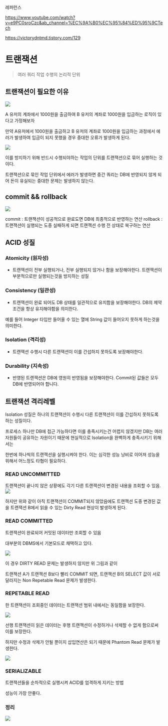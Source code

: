 레퍼런스

https://www.youtube.com/watch?v=e9PC0sroCzc&ab_channel=%EC%9A%B0%EC%95%84%ED%95%9CTech

https://victorydntmd.tistory.com/129

# 트랜잭션
> 여러 쿼리 작업 수행의 논리적 단위

## 트랜잭션이 필요한 이유


![](https://i.imgur.com/PUMXoLD.png)

A 유저의 계좌에서 1000원을 출금하여
B 유저의 계좌로 1000원을 입금하는 로직이 있다고 가정해보자

만약 A유저에서 1000원을 출금하고 B 유저의 계좌로 1000원을 입금하는 과정에서 에러가 발생하여 입금이 되지 못했을 경우 중대한 오류가 발생하게 된다.

![](https://i.imgur.com/1RDfvfZ.png)

이를 방지하기 위해 반드시 수행되야하는 작업의 단위를 트랜잭션으로 묶어 실행하는 것이다.

트랜잭션으로 묶인 작업 단위에서 에러가 발생하면 중간 쿼리는 DB에 반영되지 않게 되어 돈이 유실되는 중대한 문제는 발생하지 않는다.

## commit && rollback

![](https://i.imgur.com/9dkrL0W.png)

commit : 트랜잭션이 성공적으로 완료도면 DB에 최종적으로 반영하는 연산
rollback : 트랜잭션이 실행되는 도중 실패하게 되면 트랜잭션 수행 전 상태로 복구하는 연산

## ACID 성질

### Atomicity (원자성)
- 트랜잭션이 전부 실행되거나, 전부 실행되지 않거나 함을 보장해야한다.
트랜잭션이 부분적으로만 실행되는것을 방지하는 성질
### Consistency (일관성)
- 트랜잭션이 완료 되어도 DB 상태를 일관적으로 유지함을 보장해야한다.
DB의 제약조건을 항상 유지해야함을 의미한다.

예를 들어 Integer 타입만 들어올 수 있는 열에 String 값이 들어오지 못하게 하는것을 의미한다.

### Isolation (격리성)
- 트랜잭션 수행시 다른 트랜잭션이 이를 간섭하지 못하도록 보장해야한다.
### Durability (지속성)
- 반영된 트랜잭션은 DB에 영원히 반영됨을 보장해야한다.
Commit된 값들은 모두 DB에 반영되어야 합니다.

## 트랜잭션 격리레벨
Isolation 성질은 하나의 트랜잭션이 수행시 다른 트랜잭션이 이를 간섭하지 못하도록 하는 성질이다.

프로세스 하나만 DB에 접근 가능하다면 이를 충족시키는건 어렵지 않겠지만 DB는 여러 자원들이 공유하는 자원이기 때문에 현실적으로 Isolation을 완벽하게 충족시키기 위해서는

한번에 하나씩의 트랜잭션을 실행시켜야 한다. 이는 심각한 성능 낭비로 이어져 성능을 위해서 어느정도 타협이 필요하다.

### READ UNCOMMITTED
트랜잭션이 끝나지 않은 상황에도 각기 다른 트랜잭션이 변경된 내용을 조회할 수 있음.
![](https://i.imgur.com/nmkm0UK.png)

하지만 위와 같이 아직 트랜잭션이 COMMIT되지 않았음에도 트랜잭션 도중 변경된 값을
트랜잭션 B에서 읽을 수 있는 Dirty Read 현상이 발생하게 된다.

### READ COMMITTED
트랜잭션이 완료되어 커밋된 데이터만 조회할 수 있음

대부분의 DBMS에서 기본모드로 채택하고 있다.

![](https://i.imgur.com/u6LHoXG.png)

이 경우 DIRTY READ 문제는 발생하지 않지만 위 그림과 같이

트랜잭션 A가 트랜잭션 B보다 빨리 COMMIT 되면, 트랜잭션 B의 SELECT 값이 서로 달라지는
Non Repetable Read 문제가 발생한다.

### REPETABLE READ
한 트랜잭션이 조회중인 데이터는 트랜잭션 범위 내에서는 동일함을 보장한다.

![](https://i.imgur.com/wNseIbv.png)


선행 트랜잭션이 읽은 데이터는 후행 트랜잭션이 수정하거나 삭제할 수 없게 함으로써 이를 보장한다.

하지만 수정과 삭제가 안될 뿐이지 삽입연산은 되기 때문에 Phantom Read 문제가 발생한다.

![](https://i.imgur.com/yjH6Xjp.png)

### SERIALIZABLE

트랜잭션들을 순차적으로 실행시켜 ACID를 엄격하게 지키는 방법

성능이 가장 안좋다.


### 정리

![](https://i.imgur.com/8rsr2b6.png)
